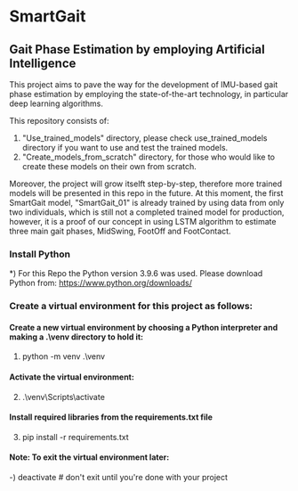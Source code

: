 # SmartGait
## Gait Phase Estimation by employing Artificial Intelligence

This project aims to pave the way for the development of IMU-based gait phase estimation by employing the state-of-the-art technology, in particular deep learning algorithms.

This repository consists of:
1) "Use_trained_models" directory, please check use_trained_models directory if you want to use and test the trained models.
2) "Create_models_from_scratch" directory, for those who would like to create these models on their own from scratch.

Moreover, the project will grow itselft step-by-step, therefore more trained models will be presented in this repo in the future.
At this moment, the first SmartGait model, "SmartGait_01" is already trained by using data from only two individuals, which is still not a completed trained model for production, however, it is a proof of our concept in using LSTM algorithm to estimate three main gait phases, MidSwing, FootOff and FootContact.

### Install Python
*) For this Repo the Python version 3.9.6 was used. Please download Python from: https://www.python.org/downloads/
### Create a virtual environment for this project as follows:
#### Create a new virtual environment by choosing a Python interpreter and making a .\venv directory to hold it:
1) python -m venv .\venv
#### Activate the virtual environment:
2) .\venv\Scripts\activate
#### Install required libraries from the requirements.txt file
3) pip install -r requirements.txt

#### Note: To exit the virtual environment later:
-) deactivate  # don't exit until you're done with your project
